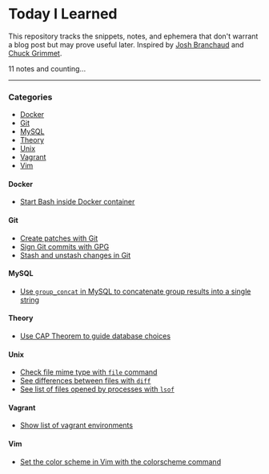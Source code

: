 # Today I Learned

This repository tracks the snippets, notes, and ephemera that don't warrant a blog post but may prove useful later.
Inspired by [Josh Branchaud](https://github.com/jbranchaud/til) and [Chuck Grimmet](http://www.cagrimmett.com/til/).

11 notes and counting...

---

### Categories
- [Docker](#docker)
- [Git](#git)
- [MySQL](#mysql)
- [Theory](#theory)
- [Unix](#unix)
- [Vagrant](#vagrant)
- [Vim](#vim)


#### Docker
- [Start Bash inside Docker container](notes/docker/start-bash-inside-docker-container.md)

#### Git
- [Create patches with Git](notes/git/create-patches-with-git.md)
- [Sign Git commits with GPG](notes/git/sign-git-commits-with-gpg.md)
- [Stash and unstash changes in Git](notes/git/stash-and-unstash-changes-in-git.md)

#### MySQL
- [Use `group_concat` in MySQL to concatenate group results into a single string](notes/mysql/use-group-concat-to-group-results.md)

#### Theory
- [Use CAP Theorem to guide database choices](notes/theory/use-cap-theorem.md)

#### Unix
- [Check file mime type with `file` command](notes/unix/check-file-mimetype.md)
- [See differences between files with `diff`](notes/unix/see-file-differences-with-diff.md)
- [See list of files opened by processes with `lsof`](notes/unix/see-files-opened-by-process.md)

#### Vagrant
- [Show list of vagrant environments](notes/vagrant/show-all-vagrant-environments.md)

#### Vim
- [Set the color scheme in Vim with the colorscheme command](notes/vim/set-color-scheme-in-vim.md)
